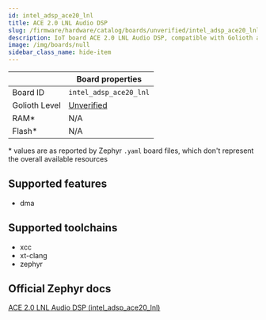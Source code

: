 ```yaml
---
id: intel_adsp_ace20_lnl
title: ACE 2.0 LNL Audio DSP
slug: /firmware/hardware/catalog/boards/unverified/intel_adsp_ace20_lnl
description: IoT board ACE 2.0 LNL Audio DSP, compatible with Golioth at unverified level.
image: /img/boards/null
sidebar_class_name: hide-item
---
```


[//]: # (This is an auto-generated file, do not edit! Changes to it will be lost upon re-generation)



|                | Board properties     |
| -------------  | -------------------- |
| Board ID       | `intel_adsp_ace20_lnl` |
| Golioth Level  | [Unverified](/firmware/hardware#unverified-boards) |
| RAM*           | N/A |
| Flash*         | N/A |

\* values are as reported by Zephyr `.yaml` board files, which don't represent the overall available resources



## Supported features

* dma

## Supported toolchains

* xcc
* xt-clang
* zephyr

## Official Zephyr docs

[ACE 2.0 LNL Audio DSP (intel_adsp_ace20_lnl)](https://docs.zephyrproject.org/latest/boards/intel/adsp/doc/index.html)
